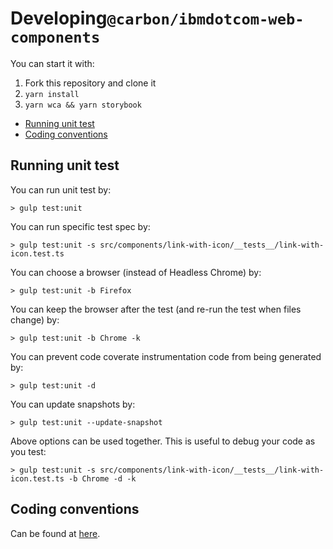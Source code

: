 # Developing`@carbon/ibmdotcom-web-components`

You can start it with:

1. Fork this repository and clone it
2. `yarn install`
3. `yarn wca && yarn storybook`

<!-- START doctoc generated TOC please keep comment here to allow auto update -->
<!-- DON'T EDIT THIS SECTION, INSTEAD RE-RUN doctoc TO UPDATE -->

- [Running unit test](#running-unit-test)
- [Coding conventions](#coding-conventions)

<!-- END doctoc generated TOC please keep comment here to allow auto update -->

## Running unit test

You can run unit test by:

```
> gulp test:unit
```

You can run specific test spec by:

```
> gulp test:unit -s src/components/link-with-icon/__tests__/link-with-icon.test.ts
```

You can choose a browser (instead of Headless Chrome) by:

```
> gulp test:unit -b Firefox
```

You can keep the browser after the test (and re-run the test when files change) by:

```
> gulp test:unit -b Chrome -k
```

You can prevent code coverate instrumentation code from being generated by:

```
> gulp test:unit -d
```

You can update snapshots by:

```
> gulp test:unit --update-snapshot
```

Above options can be used together. This is useful to debug your code as you test:

```
> gulp test:unit -s src/components/link-with-icon/__tests__/link-with-icon.test.ts -b Chrome -d -k
```

## Coding conventions

Can be found at [here](./coding-conventions.md).
